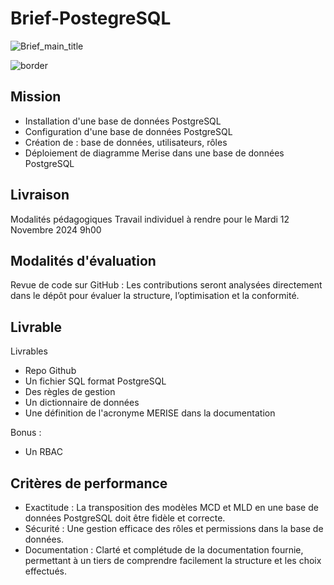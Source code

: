 # Brief-PostegreSQL

![Brief_main_title](/brief-postegresql/assets/img/Brief_title.png)

![border](/brief-postegresql/assets/design/border/cadre_white_b.png)

## Mission

- Installation d'une base de données PostgreSQL
- Configuration d'une base de données PostgreSQL
- Création de : base de données, utilisateurs, rôles
- Déploiement de diagramme Merise dans une base de données PostgreSQL

## Livraison

Modalités pédagogiques
Travail individuel à rendre pour le Mardi 12 Novembre 2024 9h00

## Modalités d'évaluation

Revue de code sur GitHub : Les contributions seront analysées directement dans le dépôt pour évaluer la structure, l’optimisation et la conformité.

## Livrable

Livrables

- Repo Github
- Un fichier SQL format PostgreSQL
- Des règles de gestion
- Un dictionnaire de données
- Une définition de l'acronyme MERISE dans la documentation

Bonus :

- Un RBAC

## Critères de performance

- Exactitude : La transposition des modèles MCD et MLD en une base de données PostgreSQL doit être fidèle et correcte.
- Sécurité : Une gestion efficace des rôles et permissions dans la base de données.
- Documentation : Clarté et complétude de la documentation fournie, permettant à un tiers de comprendre facilement la structure et les choix effectués.
